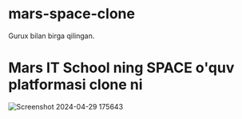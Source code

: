 # mars-space-clone
Gurux bilan birga qilingan.
<h1>Mars IT School ning SPACE o'quv platformasi clone ni</h1>

![Screenshot 2024-04-29 175643](https://github.com/avazbekku/mars-space-clone/assets/142995264/3487481a-2b08-4c20-a345-669ad34d010d)
